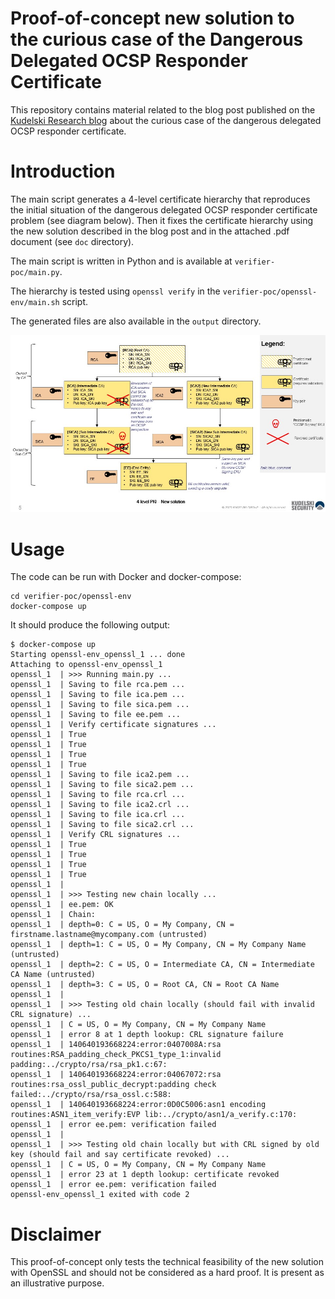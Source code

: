 # Proof-of-concept new solution to the curious case of the Dangerous Delegated OCSP Responder Certificate

This repository contains material related to the blog post published on the [Kudelski Research blog](https://research.kudelskisecurity.com/?p=15180) 
about the curious case of the dangerous delegated OCSP responder certificate.

# Introduction

The main script generates a 4-level certificate hierarchy that reproduces the initial situation 
of the dangerous delegated OCSP responder certificate problem (see diagram below).
Then it fixes the certificate hierarchy using the new solution described in the blog post 
and in the attached .pdf document (see `doc` directory).

The main script is written in Python and is available at `verifier-poc/main.py`.

The hierarchy is tested using `openssl verify` in the `verifier-poc/openssl-env/main.sh` script.

The generated files are also available in the `output` directory.

![New solution diagram](img/new_solution_diagram.jpg)

# Usage

The code can be run with Docker and docker-compose:

```
cd verifier-poc/openssl-env
docker-compose up
```

It should produce the following output:

```
$ docker-compose up
Starting openssl-env_openssl_1 ... done
Attaching to openssl-env_openssl_1
openssl_1  | >>> Running main.py ...
openssl_1  | Saving to file rca.pem ...
openssl_1  | Saving to file ica.pem ...
openssl_1  | Saving to file sica.pem ...
openssl_1  | Saving to file ee.pem ...
openssl_1  | Verify certificate signatures ...
openssl_1  | True
openssl_1  | True
openssl_1  | True
openssl_1  | True
openssl_1  | Saving to file ica2.pem ...
openssl_1  | Saving to file sica2.pem ...
openssl_1  | Saving to file rca.crl ...
openssl_1  | Saving to file ica2.crl ...
openssl_1  | Saving to file ica.crl ...
openssl_1  | Saving to file sica2.crl ...
openssl_1  | Verify CRL signatures ...
openssl_1  | True
openssl_1  | True
openssl_1  | True
openssl_1  | True
openssl_1  | 
openssl_1  | >>> Testing new chain locally ...
openssl_1  | ee.pem: OK
openssl_1  | Chain:
openssl_1  | depth=0: C = US, O = My Company, CN = firstname.lastname@mycompany.com (untrusted)
openssl_1  | depth=1: C = US, O = My Company, CN = My Company Name (untrusted)
openssl_1  | depth=2: C = US, O = Intermediate CA, CN = Intermediate CA Name (untrusted)
openssl_1  | depth=3: C = US, O = Root CA, CN = Root CA Name
openssl_1  | 
openssl_1  | >>> Testing old chain locally (should fail with invalid CRL signature) ...
openssl_1  | C = US, O = My Company, CN = My Company Name
openssl_1  | error 8 at 1 depth lookup: CRL signature failure
openssl_1  | 140640193668224:error:0407008A:rsa routines:RSA_padding_check_PKCS1_type_1:invalid padding:../crypto/rsa/rsa_pk1.c:67:
openssl_1  | 140640193668224:error:04067072:rsa routines:rsa_ossl_public_decrypt:padding check failed:../crypto/rsa/rsa_ossl.c:588:
openssl_1  | 140640193668224:error:0D0C5006:asn1 encoding routines:ASN1_item_verify:EVP lib:../crypto/asn1/a_verify.c:170:
openssl_1  | error ee.pem: verification failed
openssl_1  | 
openssl_1  | >>> Testing old chain locally but with CRL signed by old key (should fail and say certificate revoked) ...
openssl_1  | C = US, O = My Company, CN = My Company Name
openssl_1  | error 23 at 1 depth lookup: certificate revoked
openssl_1  | error ee.pem: verification failed
openssl-env_openssl_1 exited with code 2

```

# Disclaimer

This proof-of-concept only tests the technical feasibility of the new solution with OpenSSL
and should not be considered as a hard proof. It is present as an illustrative purpose.

